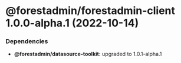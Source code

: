 # @forestadmin/forestadmin-client 1.0.0-alpha.1 (2022-10-14)





### Dependencies

* **@forestadmin/datasource-toolkit:** upgraded to 1.0.1-alpha.1
